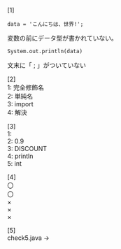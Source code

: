 [1]  

    data = 'こんにちは、世界!';

変数の前にデータ型が書かれていない。

    System.out.println(data)

文末に「 ; 」がついていない  



[2]  
1: 完全修飾名  
2: 単純名  
3: import  
4: 解決  

[3]  
1:   
2: 0.9  
3: DISCOUNT  
4: println  
5: int  

[4]  
〇  
〇  
×  
×  
×  

[5]  
check5.java →